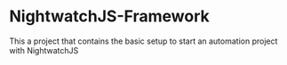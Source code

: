 # NightwatchJS-Framework
This a project that contains the basic setup to start an automation project with NightwatchJS
